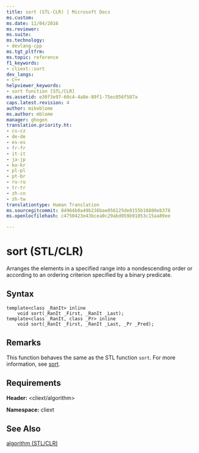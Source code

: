 ```yaml
---
title: sort (STL-CLR) | Microsoft Docs
ms.custom: 
ms.date: 11/04/2016
ms.reviewer: 
ms.suite: 
ms.technology:
- devlang-cpp
ms.tgt_pltfrm: 
ms.topic: reference
f1_keywords:
- cliext::sort
dev_langs:
- C++
helpviewer_keywords:
- sort function [STL/CLR]
ms.assetid: e30f3e97-60c4-4a8e-89f1-75ec056f587a
caps.latest.revision: 4
author: mikeblome
ms.author: mblome
manager: ghogen
translation.priority.ht:
- cs-cz
- de-de
- es-es
- fr-fr
- it-it
- ja-jp
- ko-kr
- pl-pl
- pt-br
- ru-ru
- tr-tr
- zh-cn
- zh-tw
translationtype: Human Translation
ms.sourcegitcommit: 84964b0a49b236bae056125de8155b18880eb378
ms.openlocfilehash: c4750423e43bcea0c29abd059b91853c15aa89ee

---
```

# sort (STL/CLR)
Arranges the elements in a specified range into a nondescending order or according to an ordering criterion specified by a binary predicate.  
  
## Syntax  
  
```  
template<class _RanIt> inline  
    void sort(_RanIt _First, _RanIt _Last);  
template<class _RanIt, class _Pr> inline  
    void sort(_RanIt _First, _RanIt _Last, _Pr _Pred);  
```  
  
## Remarks  
 This function behaves the same as the STL function `sort`. For more information, see [sort](http://msdn.microsoft.com/Library/9b0a4fc1-5131-4c73-9c2e-d72211f2d0ae).  
  
## Requirements  
 **Header:** \<cliext/algorithm>  
  
 **Namespace:** cliext  
  
## See Also  
 [algorithm (STL/CLR)](../dotnet/algorithm-stl-clr.md)


<!--HONumber=Jan17_HO1-->


